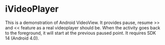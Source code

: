 # iVideoPlayer
This is a demonstration of Android VideoView. It provides pause, resume >> and << feature as a real videoplayer should be. 
When the activity goes back to the foreground, it will start at the previous paused point.
It requires SDK 14 (Android 4.0).
